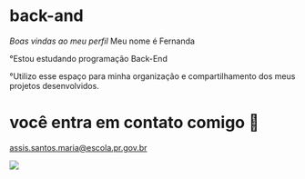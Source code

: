 # back-and
_Boas vindas ao meu perfil_
Meu nome é Fernanda

°Estou estudando programação Back-End

°Utilizo esse espaço para minha organização e compartilhamento dos meus projetos desenvolvidos.

# você entra em contato comigo 📧

assis.santos.maria@escola.pr.gov.br

![](https://media1.tenor.com/m/qzc9bkg5RNcAAAAC/but-why-tho.gif)

